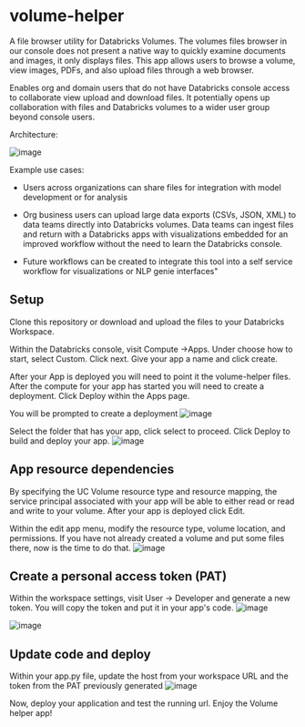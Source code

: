 # volume-helper

A file browser utility for Databricks Volumes. 
The volumes files browser in our console does not present a native way to quickly examine documents and images, it only displays files. This app allows users to browse a volume, view images, PDFs, and also upload files through a web browser. 


Enables org and domain users that do not have Databricks console access to collaborate view upload and download files. 
It potentially opens up collaboration with files and Databricks volumes to a wider user group beyond console users.

Architecture:

![image](https://github.com/user-attachments/assets/0151c6d9-7410-42f4-8338-d2e518b5dbbf)


Example use cases:

- Users across organizations can share files for integration with model development or for analysis

 - Org business users can upload large data exports (CSVs, JSON, XML) to data teams directly into Databricks volumes. Data teams can ingest files and return with a Databricks apps with visualizations embedded for an improved workflow without the need to learn the Databricks console.

- Future workflows can be created to integrate this tool into a self service workflow for visualizations or NLP genie interfaces"


## Setup

Clone this repository or download and upload the files to your Databricks Workspace.

Within the Databricks console, visit Compute ->Apps. Under choose how to start, select Custom. Click next.
Give your app a name and click create.

After your App is deployed you will need to point it the volume-helper files.
After the compute for your app has started you will need to create a deployment. Click Deploy within the Apps page.

You will be prompted to create a deployment
![image](https://github.com/user-attachments/assets/7e0b8494-7b5e-4297-b6b4-1076e50b79a5)

Select the folder that has your app, click select to proceed. Click Deploy to build and deploy your app.
![image](https://github.com/user-attachments/assets/6a226b34-3826-4ef6-983b-4b453ab8b6e2)

## App resource dependencies

By specifying the UC Volume resource type and resource mapping, the service principal associated with your app will be able to either read or read and write to your volume.
After your app is deployed click Edit.

Within the edit app menu, modify the resource type, volume location, and permissions. If you have not already created a volume and put some files there, now is the time to do that.
![image](https://github.com/user-attachments/assets/1b08d734-459f-41a8-8c45-94399765700c)

## Create a personal access token (PAT)

Within the workspace settings, visit User -> Developer and generate a new token. You will copy the token and put it in your app's code.
![image](https://github.com/user-attachments/assets/69b92ca7-5d3d-4dde-aeec-e0dbe7d9eb00)


![image](https://github.com/user-attachments/assets/0859f766-44d0-4e62-9509-0055f412d73c)

## Update code and deploy

Within your app.py file, update the host from your workspace URL and the token from the PAT previously generated
![image](https://github.com/user-attachments/assets/fa79e03c-31b6-45a0-95e9-f83a53485f81)

Now, deploy your application and test the running url. Enjoy the Volume helper app!

